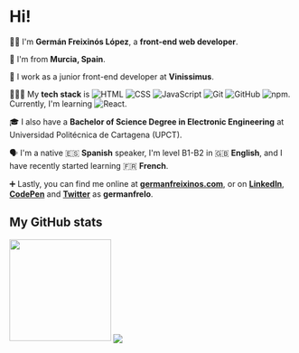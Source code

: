 # Hi!

👋🏻 I'm **Germán Freixinós López**, a **front-end web developer**.

📍 I'm from **Murcia, Spain**.

💼 I work as a junior front-end developer at **Vinissimus**.

👨🏻‍💻 My **tech stack** is
![HTML](https://img.shields.io/badge/HTML-informational?style=flat-square&logo=html5&logoColor=white&color=e44d26)
![CSS](https://img.shields.io/badge/CSS-informational?style=flat-square&logo=css3&logoColor=white&color=264de4)
![JavaScript](https://img.shields.io/badge/JavaScript-informational?style=flat-square&logo=javascript&logoColor=black&color=f0db4f)
![Git](https://img.shields.io/badge/Git-informational?style=flat-square&logo=git&logoColor=white&color=f54d27)
![GitHub](https://img.shields.io/badge/GitHub-informational?style=flat-square&logo=github&logoColor=white&color=24292e)
![npm](https://img.shields.io/badge/npm-informational?style=flat-square&logo=npm&logoColor=white&color=cb0000).
Currently, I'm learning ![React](https://img.shields.io/badge/react-informational?style=flat-square&logo=react&logoColor=black&color=61dafb).

🎓 I also have a **Bachelor of Science Degree in Electronic Engineering** at Universidad Politécnica de Cartagena (UPCT).

🗣 I'm a native 🇪🇸 **Spanish** speaker, I'm level B1-B2 in 🇬🇧 **English**, and I have recently started learning 🇫🇷 **French**.

➕ Lastly, you can find me online at [**germanfreixinos.com**](https://germanfreixinos.com), or on [**LinkedIn**](https://www.linkedin.com/in/germanfrelo), [**CodePen**](https://codepen.io/germanfrelo) and [**Twitter**](https://twitter.com/germanfrelo) as **germanfrelo**.

## My GitHub stats

<img height="180em" src="https://github-readme-stats.vercel.app/api?username=germanfrelo&show_icons=true&hide_border=false&&count_private=true&include_all_commits=true" />

<img align="center" src="https://github-readme-stats.vercel.app/api/top-langs/?username=germanfrelo&theme=<THEME_NAME>" />

